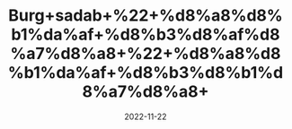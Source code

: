 ---
title: 'Burg+sadab+%22+%d8%a8%d8%b1%da%af+%d8%b3%d8%af%d8%a7%d8%a8+%22+%d8%a8%d8%b1%da%af+%d8%b3%d8%b1%d8%a7%d8%a8+'
date: '2022-11-22' 
metatag: '' 
inventory: '0' 
draft: false 
# meta description 
shortDescripton: ''
description: 'Herbs+%d8%ac%da%91%db%8c+%d8%a8%d9%88%d9%b9%db%8c'
longdescription: ''
tags: ''
brand: ''
subCategory: ''
unit: '50 gm-Pk'
sellCount: '0'
featured: True
# product Price
price: '50.0'
# Product Short Description
shortDescription: ''
productID: 'FB88F3A5-3649-ED11-996A-005056B3A416'
type: 'products'
category: 'Herbs+%d8%ac%da%91%db%8c+%d8%a8%d9%88%d9%b9%db%8c' 
thumnailproduct: 'https://eraconnect.blob.core.windows.net/product-images/aminsaddiquidawakhana/127b9422-dad2-45df-bc5f-1e528d2412d0.webp' 
images:
  - image: 'https://eraconnect.blob.core.windows.net/product-images/aminsaddiquidawakhana/127b9422-dad2-45df-bc5f-1e528d2412d0.webp'  
Variants:
---